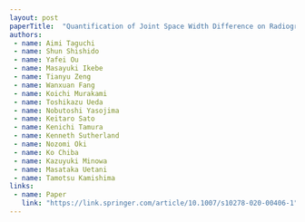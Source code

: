 ```yaml
---
layout: post
paperTitle:  "Quantification of Joint Space Width Difference on Radiography Via Phase-Only Correlation (POC) Analysis: a Phantom Study Comparing with Various Tomographical Modalities Using Conventional Margin-Contouring"
authors:
 - name: Aimi Taguchi
 - name: Shun Shishido
 - name: Yafei Ou
 - name: Masayuki Ikebe
 - name: Tianyu Zeng
 - name: Wanxuan Fang
 - name: Koichi Murakami
 - name: Toshikazu Ueda
 - name: Nobutoshi Yasojima
 - name: Keitaro Sato
 - name: Kenichi Tamura
 - name: Kenneth Sutherland
 - name: Nozomi Oki
 - name: Ko Chiba
 - name: Kazuyuki Minowa
 - name: Masataka Uetani
 - name: Tamotsu Kamishima
links:
 - name: Paper
   link: "https://link.springer.com/article/10.1007/s10278-020-00406-1"
---
```


